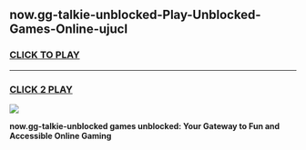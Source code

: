 
## now.gg-talkie-unblocked-Play-Unblocked-Games-Online-ujucl
<h3>
<a href="https://premium76.site?title=now.gg-talkie-unblocked&ref=25A">CLICK TO PLAY</a></h3>
<hr>

<h3>
<a href="https://premium76.site?title=now.gg-talkie-unblocked&ref=25A">CLICK 2 PLAY</a>
  
</h3>

<a href="https://premium76.site?title=now.gg-talkie-unblocked&ref=25A"><img src="https://clearcache.store/games.png"></a>


**now.gg-talkie-unblocked games unblocked: Your Gateway to Fun and Accessible Online Gaming**
